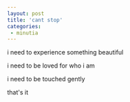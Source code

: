 ```yaml
---
layout: post
title: 'cant stop'
categories:
 - minutia
---
```



i need to experience something beautiful

i need to be loved for who i am

i need to be touched gently

that's it

